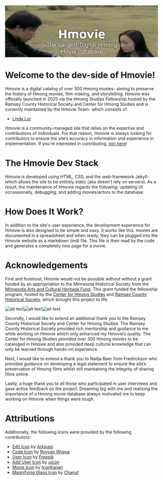 ![Header](https://github.com/LindaLor028/hmovie/blob/main/assets/images/extras/GitHub_Header.png)
# Welcome to the dev-side of Hmovie!

Hmovie is a digital catalog of over 300 Hmong movies- aiming to preserve the history of Hmong movies, film-making, and storytelling. Hmovie was officially launched in 2025 via the Hmong Studies Fellowship hosted by the Ramsey County Historical Society and Center for Hmong Studies and is currently maintained by the Hmovie Team- which consists of: 
- [Linda Lor](https://github.com/LindaLor028)

Hmovie is a community-managed site that relies on the expertise and contributions of individuals. For that reason, Hmovie is always looking for contributors to ensure the site’s accuracy in information and experience in implementation. If you're interested in contributing, [join here](https://docs.google.com/forms/d/e/1FAIpQLScNHbhgT9XjnfDxzHmVGZO4mkPn5SHC3-aTS0kcSaTOyuS-Fg/viewform)!


# The Hmovie Dev Stack
Hmovie is developed using HTML, CSS, and the web-framework Jekyll- which allows the site to be entirely static (aka doesn't rely on servers). As a result, the maintenance of Hmovie regards the following: updating UI occassionally, debugging, and  adding movies/actors to the database. 

# How Does It Work?
In addition to the site's user experience, the development experience for Hmovie is also designed to be simple and easy. It works like this: movies are documented in a spreadsheet and when ready, they can be plugged into the Hmovie website as a markdown (md) file. This file is then read by the code and generates a completely new page for a movie. 

# Acknowledgements
First and foremost, Hmovie would not be possible without without a grant funded by an appropriation to the Minnesota Historical Society from the [Minnesota Arts and Cultural Heritage Fund](https://www.legacy.mn.gov/arts-cultural-heritage-fund). This grant funded the fellowship program, hosted by the [Center for Hmong Studies](https://www.csp.edu/center-for-hmong-studies/) and [Ramsey County Historical Society](https://rchs.com/), which brought this project to life. 

<img src="https://github.com/LindaLor028/hmovie.github.io/blob/main/assets/images/logos/legacy_logo-H.jpg" alt="alt text" width="30%"><img src="https://github.com/LindaLor028/hmovie.github.io/blob/main/assets/images/logos/Center for Hmong Studies.png" alt="alt text" width="30%"><img src="https://github.com/LindaLor028/hmovie.github.io/blob/main/assets/images/logos/RCHS Logo Red.jpg" alt="alt text" width="30%">

Secondly, I would like to extend an additional thank you to the Ramsey County Historical Society and Center for Hmong Studies. The Ramsey County Historical Society provided rich mentorship and guidance to me while working on Hmovie which only enhanced my Hmovie’s quality. The Center for Hmong Studies provided over 300 Hmong movies to be cataloged in Hmovie and also provided deep cultural knowledge that can only be learned through hands-on experience. 

Next, I would like to extend a thank you to Nadja Baer from Fredrickson who provided guidance on developing a legal statement to ensure the site’s preservation of Hmong films whilst still maintaining the integrity of sharing films online. 

Lastly, a huge thank you to all those who participated in user interviews and gave active feedback on the project. Dreaming big with me and realizing the importance of a Hmong movie database always motivated me to keep working on Hmovie when things were tough.

# Attributions
Additionally, the following icons were provided by the following contributors: 

- [Edit Icon](https://www.flaticon.com/free-icons/edit-text) by [ Arkinasi](https://www.flaticon.com/authors/arkinasi)
- [Code Icon](https://www.flaticon.com/free-icons/code) by [ Royyan Wijaya](https://www.flaticon.com/authors/royyan-wijaya)
- [User Icon](https://www.flaticon.com/free-icons/user) by [ Freepik](https://www.flaticon.com/authors/freepik)
- [Add User Icon](https://www.flaticon.com/free-icons/add-user) by [ uicon](https://www.flaticon.com/authors/uicon)
- [Movie Icon](https://www.flaticon.com/free-icons/film) by [ IconKanan](https://www.flaticon.com/authors/iconkanan)
- [Magnifying Glass Icon](https://www.flaticon.com/free-icons/search) by [ Chanut](https://www.flaticon.com/authors/chanut)
